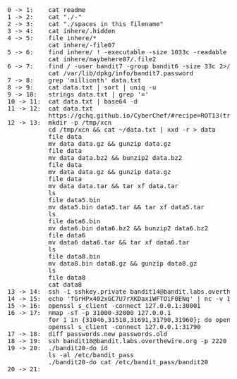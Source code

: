 <pre>
0 -> 1:    cat readme
1 -> 2:    cat "./-"
2 -> 3:    cat "./spaces in this filename"
3 -> 4:    cat inhere/.hidden
4 -> 5:    file inhere/*
           cat inhere/-file07
5 -> 6:    find inhere/ ! -executable -size 1033c -readable
           cat inhere/maybehere07/.file2
6 -> 7:    find / -user bandit7 -group bandit6 -size 33c 2>/dev/null
           cat /var/lib/dpkg/info/bandit7.password
7 -> 8:    grep 'millionth' data.txt
8 -> 9:    cat data.txt | sort | uniq -u
9 -> 10:   strings data.txt | grep '='
10 -> 11:  cat data.txt | base64 -d
11 -> 12:  cat data.txt
           https://gchq.github.io/CyberChef/#recipe=ROT13(true,true,false,13)&input=R3VyIGNuZmZqYmVxIHZmIFdJQU9PU0Z6TWpYWEJDMEtvU0tCYko4cHVRbTVsSUVp
12 -> 13:  mkdir -p /tmp/xcn
           cd /tmp/xcn && cat ~/data.txt | xxd -r > data
           file data
           mv data data.gz && gunzip data.gz
           file data
           mv data data.bz2 && bunzip2 data.bz2
           file data
           mv data data.gz && gunzip data.gz
           file data
           mv data data.tar && tar xf data.tar
           ls
           file data5.bin
           mv data5.bin data5.tar && tar xf data5.tar
           ls
           file data6.bin
           mv data6.bin data6.bz2 && bunzip2 data6.bz2
           file data6
           mv data6 data6.tar && tar xf data6.tar
           ls
           file data8.bin
           mv data8.bin data8.gz && gunzip data8.gz
           ls
           file data8
           cat data8
13 -> 14:  ssh -i sshkey.private bandit14@bandit.labs.overthewire.org -p 2220
14 -> 15:  echo 'fGrHPx402xGC7U7rXKDaxiWFTOiF0ENq' | nc -v 127.0.0.1 30000
15 -> 16:  openssl s_client -connect 127.0.0.1:30001
16 -> 17:  nmap -sT -p 31000-32000 127.0.0.1
           for i in {31046,31518,31691,31790,31960}; do openssl s_client -connect 127.0.0.1:$i; done;
           openssl s_client -connect 127.0.0.1:31790
17 -> 18:  diff passwords.new passwords.old
18 -> 19:  ssh bandit18@bandit.labs.overthewire.org -p 2220 'cat readme'
19 -> 20:  ./bandit20-do id
           ls -al /etc/bandit_pass
           ./bandit20-do cat /etc/bandit_pass/bandit20
20 -> 21:  



</pre>
